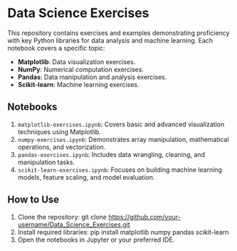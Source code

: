 # Data Science Exercises

This repository contains exercises and examples demonstrating proficiency with key Python libraries for data analysis and machine learning. Each notebook covers a specific topic:

- **Matplotlib**: Data visualization exercises.
- **NumPy**: Numerical computation exercises.
- **Pandas**: Data manipulation and analysis exercises.
- **Scikit-learn**: Machine learning exercises.

## Notebooks
1. `matplotlib-exercises.ipynb`: Covers basic and advanced visualization techniques using Matplotlib.
2. `numpy-exercises.ipynb`: Demonstrates array manipulation, mathematical operations, and vectorization.
3. `pandas-exercises.ipynb`: Includes data wrangling, cleaning, and manipulation tasks.
4. `scikit-learn-exercises.ipynb`: Focuses on building machine learning models, feature scaling, and model evaluation.

## How to Use
1. Clone the repository:
git clone https://github.com/your-username/Data_Science_Exercises.git
2. Install required libraries:
pip install matplotlib numpy pandas scikit-learn
3. Open the notebooks in Jupyter or your preferred IDE.
